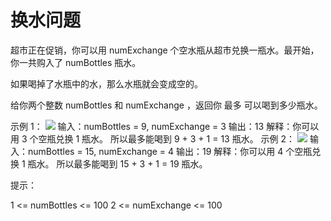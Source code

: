 # 换水问题

超市正在促销，你可以用 numExchange 个空水瓶从超市兑换一瓶水。最开始，你一共购入了 numBottles 瓶水。

如果喝掉了水瓶中的水，那么水瓶就会变成空的。

给你两个整数 numBottles 和 numExchange ，返回你 最多 可以喝到多少瓶水。

示例 1：
![](https://assets.leetcode-cn.com/aliyun-lc-upload/uploads/2020/07/19/sample_1_1875.png)
输入：numBottles = 9, numExchange = 3
输出：13
解释：你可以用 3 个空瓶兑换 1 瓶水。
所以最多能喝到 9 + 3 + 1 = 13 瓶水。
示例 2：
![](https://assets.leetcode-cn.com/aliyun-lc-upload/uploads/2020/07/19/sample_2_1875.png)
输入：numBottles = 15, numExchange = 4
输出：19
解释：你可以用 4 个空瓶兑换 1 瓶水。
所以最多能喝到 15 + 3 + 1 = 19 瓶水。

提示：

1 <= numBottles <= 100
2 <= numExchange <= 100
